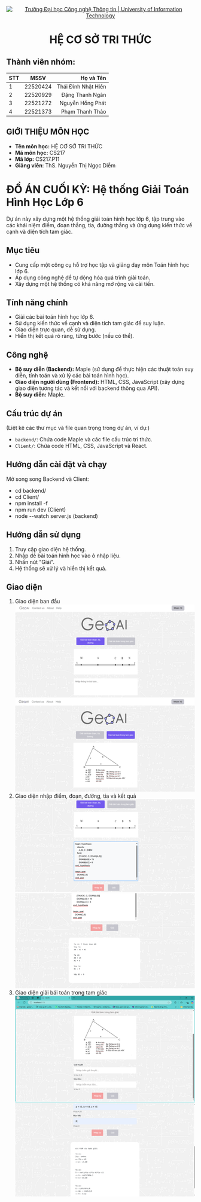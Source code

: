 <!-- Banner -->
<p align="center">
  <a href="https://www.uit.edu.vn/" title="Trường Đại học Công nghệ Thông tin" style="border: none;">
    <img src="https://i.imgur.com/WmMnSRt.png" alt="Trường Đại học Công nghệ Thông tin | University of Information Technology">
  </a>
</p>

<!-- Header -->
<h1 align="center"><b>HỆ CƠ SỞ TRI THỨC</b></h>

<!-- Main -->
## Thành viên nhóm:
| STT    | MSSV          | Họ và Tên             |
| ------ |:-------------:| ----------------------:|
| 1      | 22520424     | Thái Đình Nhật Hiển        
| 2      | 22520929      | Đặng Thanh Ngân        |
| 3      | 22521272      | Nguyễn Hồng Phát       |
| 4      | 22521373      | Phạm Thanh Thảo        |

## GIỚI THIỆU MÔN HỌC
* **Tên môn học:** HỆ CƠ SỞ TRI THỨC
* **Mã môn học:** CS217
* **Mã lớp:** CS217.P11
* **Giảng viên**: ThS. Nguyễn Thị Ngọc Diễm

# ĐỒ ÁN CUỐI KỲ: Hệ thống Giải Toán Hình Học Lớp 6

Dự án này xây dựng một hệ thống giải toán hình học lớp 6, tập trung vào các khái niệm điểm, đoạn thẳng, tia, đường thẳng và ứng dụng kiến thức về cạnh và diện tích tam giác.

## Mục tiêu

*   Cung cấp một công cụ hỗ trợ học tập và giảng dạy môn Toán hình học lớp 6.
*   Áp dụng công nghệ để tự động hóa quá trình giải toán.
*   Xây dựng một hệ thống có khả năng mở rộng và cải tiến.

## Tính năng chính

*   Giải các bài toán hình học lớp 6.
*   Sử dụng kiến thức về cạnh và diện tích tam giác để suy luận.
*   Giao diện trực quan, dễ sử dụng.
*   Hiển thị kết quả rõ ràng, từng bước (nếu có thể).

## Công nghệ

*   **Bộ suy diễn (Backend):** Maple (sử dụng để thực hiện các thuật toán suy diễn, tính toán và xử lý các bài toán hình học).
*   **Giao diện người dùng (Frontend):** HTML, CSS, JavaScript (xây dựng giao diện tương tác và kết nối với backend thông qua API).
*   **Bộ suy diễn:** Maple.

## Cấu trúc dự án

(Liệt kê các thư mục và file quan trọng trong dự án, ví dụ:)

*   `backend/`: Chứa code Maple và các file cấu trúc tri thức.
*   `Client/`: Chứa code HTML, CSS, JavaScript và React.

## Hướng dẫn cài đặt và chạy

Mở song song Backend và Client:
* cd backend/
* cd Client/
* npm install -f 
* npm run dev (Client)
* node --watch server.js (backend)

## Hướng dẫn sử dụng

1.  Truy cập giao diện hệ thống.
2.  Nhập đề bài toán hình học vào ô nhập liệu.
3.  Nhấn nút "Giải".
4.  Hệ thống sẽ xử lý và hiển thị kết quả.

## Giao diện
1. Giao diện ban đầu
   ![Giao diện ban đầu](pic/bandau1.png)
   ![Giao diện ban đầu](pic/bandau2.png)
2. Giao diện nhập điểm, đoạn, đường, tia và kết quả
   ![Nhập bài toán](pic/Nhap.png)
   ![Kết quả bài toán](pic/KetQua.png)
3. Giao diện giải bái toán trong tam giác
   ![Nhập bài toán](pic/input.png)
   ![Kết quả bài toán](pic/output.png)

